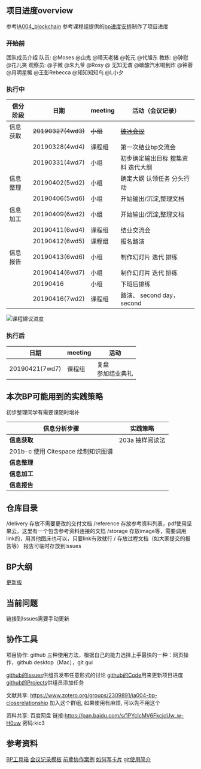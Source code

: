 ## 项目进度overview
参考[IA004_blockchain](<https://github.com/livingworld/IA004_blockchain>)
参考课程组提供的[bp进度安排](https://static.openmindclub.com/2019-03-20-%E4%BC%81%E4%B8%9A%E5%BE%AE%E4%BF%A1%E6%88%AA%E5%9B%BE_1e8f293f-50fb-4a81-8321-5a11fe30820f.png)制作了项目进度

### ~~开始前~~
团队成员介绍
队员: @Moses @山鬼 @晴天老猪 @乾元 @代旭东
教练: @钟慰 @花儿笑
观察员: @子微 @朱九爷 @Rosy @ 无知无谓 @碳酸汽水喝到炸 @钟蓉 @月明星稀 @王彭Rebecca @知知知知鸟 @L小夕

### 执行中

| 信分阶段 | 日期               | meeting  | 活动（会议记录）                                             |
| -------- | ------------------ | -------- | ------------------------------------------------------------ |
| 信息获取 | ~~20190327(4wd3)~~ | ~~小组~~ | [~~破冰会议~~](https://github.com/livingworld/IA004_blockchain/blob/master/delivery/%E7%A0%B4%E5%86%B0%E4%BC%9A%E8%AE%AE%E8%AE%B0%E5%BD%95.md) |
|          | 20190328(4wd4)     | 课程组   | 第一次结业bp交流会                                           |
|          | 20190331(4wd7)     | 小组     | 初步确定输出目标      搜集资料      迭代大纲                 |
| 信息整理 | 20190402(5wd2)     | 小组     | 确定大纲      认领任务      分头行动                         |
|          | 20190406(5wd6)     | 小组     | 开始输出/沉淀,整理文档                                       |
| 信息加工 | 20190409(6wd2)     | 小组     | 开始输出/沉淀,整理文档                                       |
|          | 20190411(6wd4)     | 课程组   | 结业交流会                                                   |
|          | 20190412(6wd5)     | 课程组   | 报名路演                                                     |
| 信息报告 | 20190413(6wd6)     | 小组     | 制作幻灯片      迭代      排练                               |
|          | 20190414(6wd7)     | 小组     | 制作幻灯片      迭代      排练                               |
|          | 20190416           | 小组     | 下班后排练                                                   |
|          | 20190416(7wd2)     | 课程组   | 路演、      second day，second                               |

![课程建议进度](https://static.openmindclub.com/2019-03-20-%E4%BC%81%E4%B8%9A%E5%BE%AE%E4%BF%A1%E6%88%AA%E5%9B%BE_1e8f293f-50fb-4a81-8321-5a11fe30820f.png)

### 执行后
| 日期           | meeting | 活动                        |
| -------------- | ------- | -------------------------- |
| 20190421(7wd7) | 课程组  | 复盘      <br>参加结业典礼 |

## 本次BP可能用到的实践策略
初步整理同学有需要课随时增补

| 信息分析步骤 | 实践策略                                                     |
| ------------ | ------------------------------------------------------------ |
| **信息获取** | 203a 抽样阅读法       <br/>
                201b-c 使用 Citespace 绘制知识图谱 |
| **信息整理** | |
| **信息加工** |                                                              |
| **信息报告** |                                                              |

## 仓库目录
/delivery 	 存放不需要更改的交付文档
/reference 	 存放参考资料列表，pdf使用坚果云，这里有一个包含参考资料连接的文档
/storage	 存放image等，需要调用link的，用其他图床也可以，只要link有效就行
/ 		     存放过程文档（如大家提交的报告等）
             报告可临时存放到Issues

## BP大纲
[更新版](https://github.com/chaozding/IA004-BP-CloseRelationship/blob/master/BPOutline.md)

## 当前问题
链接到Issues需要手动更新

## 协作工具
项目协作: github
三种使用方法，根据自己的能力选择上手最快的一种：网页操作，github desktop（Mac），git gui

[github的Issues](https://github.com/chaozding/IA004-BP-CloseRelationship/issues?q=is%3Aissue+is%3Aopen)供组员发布任意形式的讨论
[github的Code](https://github.com/chaozding/IA004-BP-CloseRelationship)用来更新项目进度
[github的Projects](https://github.com/chaozding/IA004-BP-CloseRelationship/projects/1)供组员添加任务

文献共享: https://www.zotero.org/groups/2309891/ia004-bp-closerelationship 加入这个群组, 如果使用有麻烦, 可以先不用这个 

资料共享: 百度网盘
链接:https://pan.baidu.com/s/1PYcIcMV6FkcjcUw_w-H0uw  密码:kic3

## 参考资料
[BP工具箱](https://github.com/happylyy/IA004_blockchain/blob/master/reference/BP%E5%B7%A5%E5%85%B7%E7%AE%B1.md)
[会议记录模板](https://github.com/happylyy/IA004_blockchain/blob/master/reference/%E4%BC%9A%E8%AE%AE%E7%BA%AA%E8%A6%81%E6%A8%A1%E6%9D%BF.md)
[前辈协作案例](https://github.com/happylyy/IA004_blockchain/blob/master/reference/%E5%BE%80%E6%9C%9F%E4%BC%98%E7%A7%80%E5%8D%8F%E4%BD%9C%E6%A1%88%E4%BE%8B.md)
[如何写卡片](https://www.yangzhiping.com/psy/happy-new-year-faq3.html)
[git使用简介](http://www.bootcss.com/p/git-guide/)
